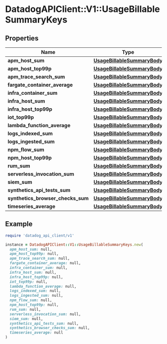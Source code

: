 # DatadogAPIClient::V1::UsageBillableSummaryKeys

## Properties

| Name | Type | Description | Notes |
| ---- | ---- | ----------- | ----- |
| **apm_host_sum** | [**UsageBillableSummaryBody**](UsageBillableSummaryBody.md) |  | [optional] |
| **apm_host_top99p** | [**UsageBillableSummaryBody**](UsageBillableSummaryBody.md) |  | [optional] |
| **apm_trace_search_sum** | [**UsageBillableSummaryBody**](UsageBillableSummaryBody.md) |  | [optional] |
| **fargate_container_average** | [**UsageBillableSummaryBody**](UsageBillableSummaryBody.md) |  | [optional] |
| **infra_container_sum** | [**UsageBillableSummaryBody**](UsageBillableSummaryBody.md) |  | [optional] |
| **infra_host_sum** | [**UsageBillableSummaryBody**](UsageBillableSummaryBody.md) |  | [optional] |
| **infra_host_top99p** | [**UsageBillableSummaryBody**](UsageBillableSummaryBody.md) |  | [optional] |
| **iot_top99p** | [**UsageBillableSummaryBody**](UsageBillableSummaryBody.md) |  | [optional] |
| **lambda_function_average** | [**UsageBillableSummaryBody**](UsageBillableSummaryBody.md) |  | [optional] |
| **logs_indexed_sum** | [**UsageBillableSummaryBody**](UsageBillableSummaryBody.md) |  | [optional] |
| **logs_ingested_sum** | [**UsageBillableSummaryBody**](UsageBillableSummaryBody.md) |  | [optional] |
| **npm_flow_sum** | [**UsageBillableSummaryBody**](UsageBillableSummaryBody.md) |  | [optional] |
| **npm_host_top99p** | [**UsageBillableSummaryBody**](UsageBillableSummaryBody.md) |  | [optional] |
| **rum_sum** | [**UsageBillableSummaryBody**](UsageBillableSummaryBody.md) |  | [optional] |
| **serverless_invocation_sum** | [**UsageBillableSummaryBody**](UsageBillableSummaryBody.md) |  | [optional] |
| **siem_sum** | [**UsageBillableSummaryBody**](UsageBillableSummaryBody.md) |  | [optional] |
| **synthetics_api_tests_sum** | [**UsageBillableSummaryBody**](UsageBillableSummaryBody.md) |  | [optional] |
| **synthetics_browser_checks_sum** | [**UsageBillableSummaryBody**](UsageBillableSummaryBody.md) |  | [optional] |
| **timeseries_average** | [**UsageBillableSummaryBody**](UsageBillableSummaryBody.md) |  | [optional] |

## Example

```ruby
require 'datadog_api_client/v1'

instance = DatadogAPIClient::V1::UsageBillableSummaryKeys.new(
  apm_host_sum: null,
  apm_host_top99p: null,
  apm_trace_search_sum: null,
  fargate_container_average: null,
  infra_container_sum: null,
  infra_host_sum: null,
  infra_host_top99p: null,
  iot_top99p: null,
  lambda_function_average: null,
  logs_indexed_sum: null,
  logs_ingested_sum: null,
  npm_flow_sum: null,
  npm_host_top99p: null,
  rum_sum: null,
  serverless_invocation_sum: null,
  siem_sum: null,
  synthetics_api_tests_sum: null,
  synthetics_browser_checks_sum: null,
  timeseries_average: null
)
```

